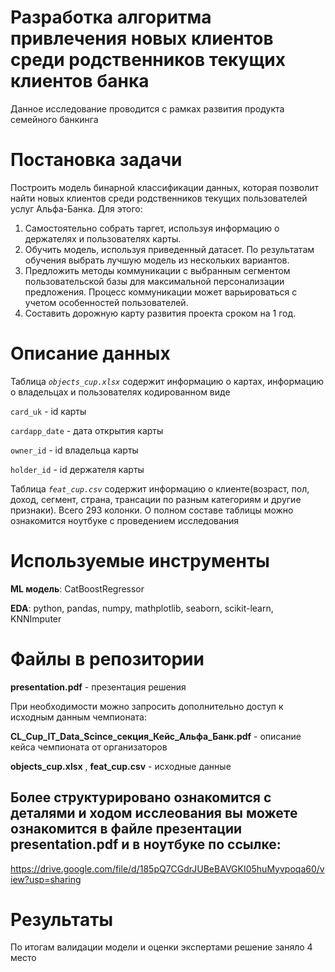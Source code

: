 # Разработка алгоритма привлечения новых клиентов среди родственников текущих клиентов банка

Данное исследование проводится с рамках развития продукта семейного банкинга

# Постановка задачи

Построить модель бинарной классификации данных, которая позволит
найти новых клиентов среди родственников текущих пользователей услуг
Альфа-Банка.
Для этого:
1. Самостоятельно собрать таргет, используя информацию о держателях
и пользователях карты.
2. Обучить модель, используя приведенный датасет. По результатам обучения выбрать лучшую модель из нескольких вариантов.
3. Предложить методы коммуникации с выбранным сегментом пользовательской базы для максимальной персонализации предложения.
Процесс коммуникации может варьироваться с учетом особенностей
пользователей.
4. Составить дорожную карту развития проекта сроком на 1 год.

# Описание данных

Таблица *`objects_cup.xlsx`* содержит информацию о картах, информацию о владельцах и пользователях кодированном виде

`card_uk` - id карты

`cardapp_date` - дата открытия карты

`owner_id` - id владельца карты

`holder_id` - id держателя карты

Таблица *`feat_cup.csv`* содержит информацию о клиенте(возраст, пол, доход, сегмент, страна, трансации по разным категориям и другие признаки). Всего 293 колонки. О полном составе таблицы можно ознакомится ноутбуке с проведением исследования


# Используемые инструменты

__ML модель__: CatBoostRegressor

__EDA__: python, pandas, numpy, mathplotlib, seaborn, scikit-learn, KNNImputer


# Файлы в репозитории

__presentation.pdf__ - презентация решения

При необходимости можно запросить дополнительно доступ к исходным данным чемпионата:

__CL_Cup_IT_Data_Scince_секция_Кейс_Альфа_Банк.pdf__ - описание кейса чемпионата от организаторов

__objects_cup.xlsx__ , __feat_cup.csv__ - исходные данные



## Более структурировано ознакомится с деталями и ходом исслеования вы можете ознакомится в файле презентации __presentation.pdf__ и в ноутбуке по ссылке:
https://drive.google.com/file/d/185pQ7CGdrJUBeBAVGKI05huMyvpoqa60/view?usp=sharing

# Результаты

По итогам валидации модели и оценки экспертами решение заняло 4 место



